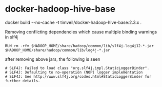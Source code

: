 # docker-hadoop-hive-base

docker build --no-cache -t timveil/docker-hadoop-hive-base:2.3.x .


Removing conflicting dependencies which cause multiple binding warnings in slf4j
```
RUN rm -rfv $HADOOP_HOME/share/hadoop/common/lib/slf4j-log4j12-*.jar $HADOOP_HOME/share/hadoop/common/lib/log4j-*.jar
```


after removing above jars, the following is seen
```
# SLF4J: Failed to load class "org.slf4j.impl.StaticLoggerBinder".
# SLF4J: Defaulting to no-operation (NOP) logger implementation
# SLF4J: See http://www.slf4j.org/codes.html#StaticLoggerBinder for further details.
```